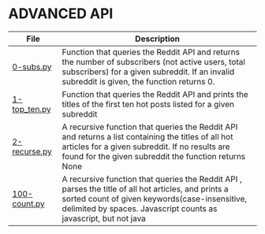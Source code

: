 # ADVANCED API

File | Description
---- | -----------
[0-subs.py](./0-subs.py) | Function that queries the Reddit API and returns the number of subscribers (not active users, total subscribers) for a given subreddit. If an invalid subreddit is given, the function returns 0.
[1-top_ten.py](./1-top_ten.py) | Function that queries the Reddit API and prints the titles of the first ten hot posts listed for a given subreddit
[2-recurse.py](./2-recurse.py) | A recursive function that queries the Reddit API and returns a list containing the titles of all hot articles for a given subreddit. If no results are found for the given subreddit the function returns None
[100-count.py](./100-count.py) | A recursive function that queries the Reddit API , parses the title of all hot articles, and prints a sorted count of given keywords(case-insensitive, delimited by spaces. Javascript counts as javascript, but not java
